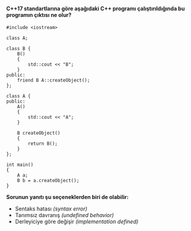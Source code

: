 #### C++17 standartlarına göre aşağıdaki C++ programı çalıştırıldığında bu programın çıktısı ne olur?

```
#include <iostream>
 
class A;
 
class B {
	B() 
	{
		std::cout << "B";
	}
public:
	friend B A::createObject();
};
 
class A {
public:
	A()
	{ 
		std::cout << "A";
	}
 
	B createObject()
	{ 
		return B();
	}
};
 
int main() 
{
	A a;
	B b = a.createObject();
}

```

__Sorunun yanıtı şu seçeneklerden biri de olabilir:__

+ Sentaks hatası *(syntax error)*
+ Tanımsız davranış *(undefined behavior)*
+ Derleyiciye göre değişir *(implementation defined)*
